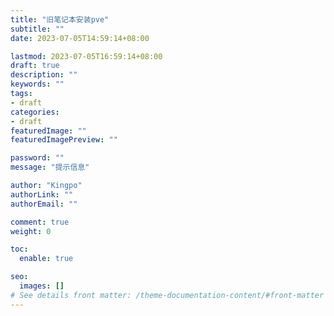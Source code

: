 ```yaml
---
title: "旧笔记本安装pve"
subtitle: ""
date: 2023-07-05T14:59:14+08:00

lastmod: 2023-07-05T16:59:14+08:00
draft: true
description: ""
keywords: ""
tags:
- draft
categories:
- draft
featuredImage: ""
featuredImagePreview: ""

password: ""
message: "提示信息"

author: "Kingpo"
authorLink: ""
authorEmail: ""

comment: true
weight: 0

toc:
  enable: true

seo:
  images: []
# See details front matter: /theme-documentation-content/#front-matter
---
```


<!--more-->
